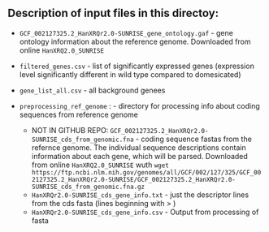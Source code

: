 ## Description of input files in this directoy:

* `GCF_002127325.2_HanXRQr2.0-SUNRISE_gene_ontology.gaf` - gene ontology information about the reference genome. Downloaded from online `HanXRQ2.0_SUNRISE`
* `filtered_genes.csv` - list of significantly expressed genes (expression level significantly different in wild type compared to domesicated)
* `gene_list_all.csv` - all background genees

* `preprocessing_ref_genome` : - directory for processing info about coding sequences from reference genome
	* NOT IN GITHUB REPO: `GCF_002127325.2_HanXRQr2.0-SUNRISE_cds_from_genomic.fna` - coding sequence fastas from the refernce genome. The individual sequence descriptions contain information about each gene, which will be parsed. Downloaded from online `HanXRQ2.0_SUNRISE` wuth `wget https://ftp.ncbi.nlm.nih.gov/genomes/all/GCF/002/127/325/GCF_002127325.2_HanXRQr2.0-SUNRISE/GCF_002127325.2_HanXRQr2.0-SUNRISE_cds_from_genomic.fna.gz`
	* `HanXRQr2.0-SUNRISE_cds_gene_info.txt` - just the descriptor lines from the cds fasta (lines beginning with > )
	* `HanXRQr2.0-SUNRISE_cds_gene_info.csv` - Output from processing of fasta
